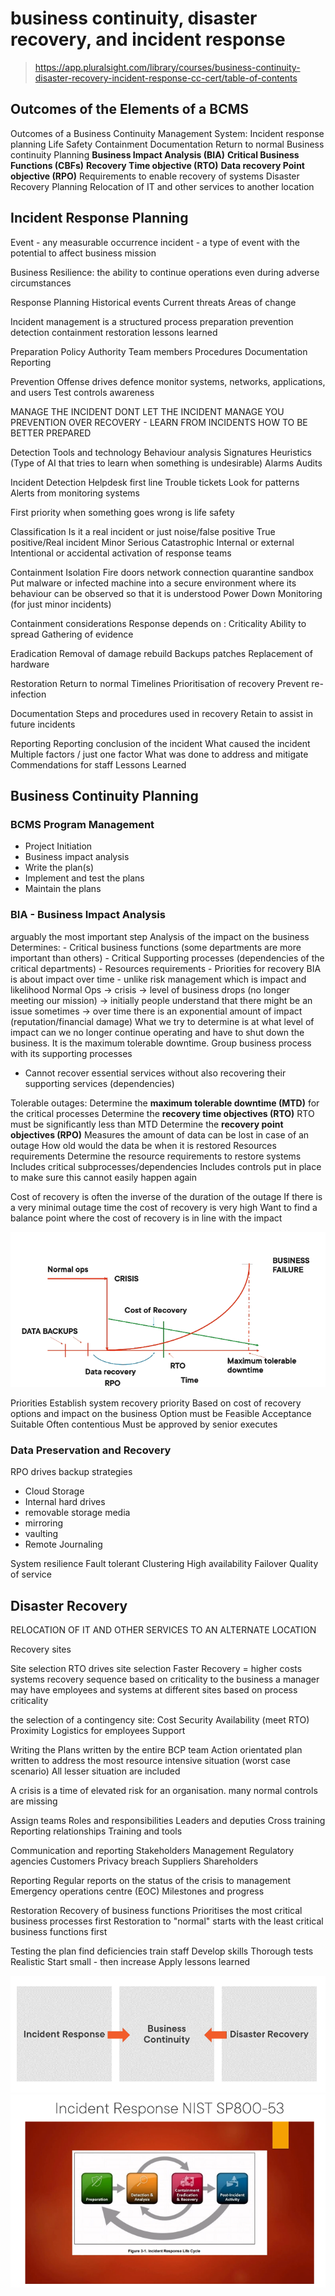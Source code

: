 # business continuity, disaster recovery, and incident response
> https://app.pluralsight.com/library/courses/business-continuity-disaster-recovery-incident-response-cc-cert/table-of-contents

## Outcomes of the Elements of a BCMS

Outcomes of a Business Continuity Management System:
Incident response planning 
	Life Safety 
	Containment
	Documentation 
	Return to normal 
Business continuity Planning 
	**Business Impact Analysis (BIA)**
	**Critical Business Functions (CBFs)**
	**Recovery Time objective (RTO)**
	**Data recovery Point objective (RPO)**
	Requirements to enable recovery of systems 
Disaster Recovery Planning
	Relocation of IT and other services to another location 

## Incident Response Planning

Event - any measurable occurrence 
incident - a type of event with the potential to affect business mission 

Business Resilience:
the ability to continue operations even during adverse circumstances 

Response Planning 
	 Historical events 
	 Current threats 
	 Areas of change 

Incident management is a structured process 
	 preparation 
	 prevention 
	 detection 
	 containment
	 restoration 
	 lessons learned 

Preparation 
	 Policy 
	 Authority 
	 Team members 
	 Procedures 
	 Documentation 
	 Reporting

Prevention 
	Offense drives defence 
	monitor systems, networks, applications, and users
	Test controls 
	awareness

MANAGE THE INCIDENT DONT LET THE INCIDENT MANAGE YOU 
PREVENTION OVER RECOVERY - LEARN FROM INCIDENTS HOW TO BE BETTER PREPARED 

Detection 
	 Tools and technology 
		 Behaviour analysis
		 Signatures
		 Heuristics (Type of AI that tries to learn when something is undesirable)
	Alarms
	Audits

Incident Detection 
	Helpdesk first line 
			Trouble tickets 
				Look for patterns 
	Alerts from monitoring systems 

First priority when something goes wrong is life safety

Classification 
	Is it a real incident or just noise/false positive 
	True positive/Real incident 
		Minor
		Serious 
		Catastrophic 
	Internal or external
	Intentional or accidental 
	activation of response teams 

Containment
	Isolation 
		Fire doors 
		network connection 
		quarantine 
			sandbox
				Put malware or infected machine into a secure environment where its behaviour can be observed so that it is understood
	Power Down 
	Monitoring (for just minor incidents)

Containment considerations 
	Response depends on :
		Criticality 
		Ability to spread 
		Gathering of evidence 


Eradication 
	Removal of damage 
	rebuild
		Backups 
		patches 
	Replacement of hardware

Restoration 
	Return to normal 
	Timelines 
		Prioritisation of recovery 
	Prevent re-infection

Documentation
	Steps and procedures used in recovery
	Retain to assist in future incidents 

Reporting 
	Reporting conclusion of the incident 
		What caused the incident 
			Multiple factors / just one factor
		What was done to address and mitigate 
		Commendations for staff
		Lessons Learned 

## Business Continuity Planning
### BCMS Program Management 

- Project Initiation 
- Business impact analysis
- Write the plan(s)
- Implement and test the plans 
- Maintain the plans 

### BIA - Business Impact Analysis 
arguably the most important step 
Analysis of the impact on the business 
Determines:
	- Critical business functions (some departments are more important than others)
	- Critical Supporting processes (dependencies of the critical departments)
	- Resources requirements
	- Priorities for recovery 
BIA is about impact over time - unlike risk management which is impact and likelihood
Normal Ops -> crisis -> level of business drops (no longer meeting our mission) -> initially people understand that there might be an issue sometimes -> over time there is an exponential amount of impact (reputation/financial damage)
What we try to determine is at what level of impact can we no longer continue operating and have to shut down the business. It is the maximum tolerable downtime. 
Group business process with its supporting processes 
- Cannot recover essential services without also recovering their supporting services (dependencies)

Tolerable outages:
	Determine the **maximum tolerable downtime (MTD)** for the critical processes
	Determine the **recovery time objectives (RTO)**
	RTO must be significantly less than MTD
	Determine the **recovery point objectives (RPO)**
		Measures the amount of data can be lost in case of an outage
		How old would the data be when it is restored
Resources requirements 
	Determine the resource requirements to restore systems 
		Includes critical subprocesses/dependencies 
		Includes controls put in place to make sure this cannot easily happen again 

Cost of recovery is often the inverse of the duration of the outage 
	If there is a very minimal outage time the cost of recovery is very high 
	Want to find a balance point where the cost of recovery is in line with the impact 

![](Images/BCM1.png)


Priorities
	Establish system recovery priority 
		Based on cost of recovery options and impact on the business 
		Option must be 
			Feasible
			Acceptance
			Suitable
		Often contentious 
		Must be approved by senior executes 

### Data Preservation and Recovery

RPO drives backup strategies 

- Cloud Storage 
- Internal hard drives 
- removable storage media 
- mirroring 
- vaulting 
- Remote Journaling 

System resilience 
	Fault tolerant 
		Clustering
	High availability 
		Failover
	Quality of service


## Disaster Recovery

RELOCATION OF IT AND OTHER SERVICES TO AN ALTERNATE LOCATION 

Recovery sites

Site selection 
	RTO drives site selection 
	Faster Recovery = higher costs
	systems recovery sequence based on criticality to the business 
	a manager may have employees and systems at different sites based on process criticality 

the selection of a contingency site:
	Cost
	Security
	Availability (meet RTO)
	Proximity
	Logistics for employees
	Support

Writing the Plans 
	written by the entire BCP team
	Action orientated
	plan written to address the most resource intensive situation (worst case scenario)
		All lesser situation are included

A crisis is a time of elevated risk for an organisation. many normal controls are missing 

Assign teams
	Roles and responsibilities
		Leaders and deputies
		Cross training 
	Reporting relationships
	Training and tools 

Communication and reporting 
	Stakeholders
		Management
		Regulatory agencies
		Customers
			Privacy breach
		Suppliers
		Shareholders

Reporting
	Regular reports on the status of the crisis to management 
		Emergency operations centre (EOC)
		Milestones and progress

Restoration
	Recovery of business functions 
		Prioritises the most critical business processes first
		Restoration to "normal" starts with the least critical business functions first

Testing the plan 
	find deficiencies 
	train staff
		Develop skills
	Thorough tests
		Realistic
	Start small - then increase
		Apply lessons learned


![](Images/BCM2.png)![](Images/BCM3.png)
